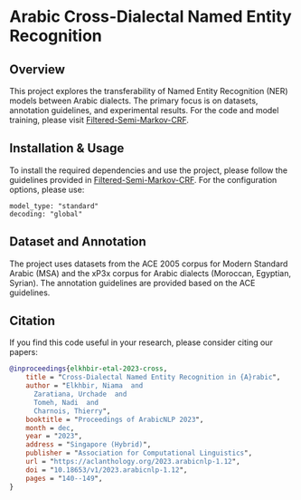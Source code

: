 # Arabic Cross-Dialectal Named Entity Recognition

## Overview

This project explores the transferability of Named Entity Recognition (NER) models between Arabic dialects. The primary focus is on datasets, annotation guidelines, and experimental results. For the code and model training, please visit [Filtered-Semi-Markov-CRF](https://github.com/urchade/Filtered-Semi-Markov-CRF).

## Installation & Usage

To install the required dependencies and use the project, please follow the guidelines provided in [Filtered-Semi-Markov-CRF](https://github.com/urchade/Filtered-Semi-Markov-CRF). For the configuration options, please use:

    model_type: "standard"
    decoding: "global"


## Dataset and Annotation

The project uses datasets from the ACE 2005 corpus for Modern Standard Arabic (MSA) and the xP3x corpus for Arabic dialects (Moroccan, Egyptian, Syrian). The annotation guidelines are provided based on the ACE guidelines.

## Citation

If you find this code useful in your research, please consider citing our papers:

```bibtex
@inproceedings{elkhbir-etal-2023-cross,
    title = "Cross-Dialectal Named Entity Recognition in {A}rabic",
    author = "Elkhbir, Niama  and
      Zaratiana, Urchade  and
      Tomeh, Nadi  and
      Charnois, Thierry",
    booktitle = "Proceedings of ArabicNLP 2023",
    month = dec,
    year = "2023",
    address = "Singapore (Hybrid)",
    publisher = "Association for Computational Linguistics",
    url = "https://aclanthology.org/2023.arabicnlp-1.12",
    doi = "10.18653/v1/2023.arabicnlp-1.12",
    pages = "140--149",
}
